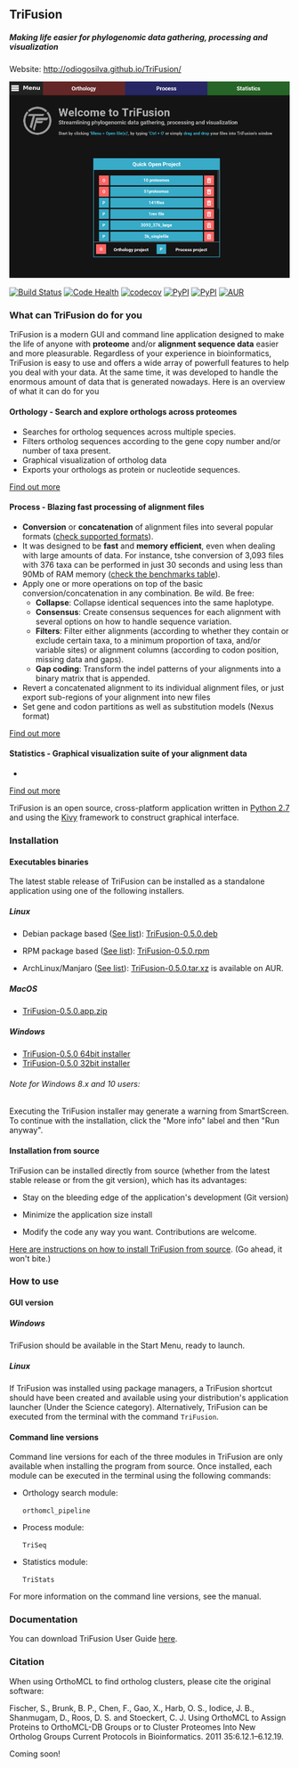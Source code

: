 ## TriFusion

##### Making life easier for phylogenomic data gathering, processing and visualization

Website: http://odiogosilva.github.io/TriFusion/

<img src="https://raw.githubusercontent.com/ODiogoSilva/TriFusion-tutorials/master/tutorials/images/trifusion_home_screen.png"/>

[![Build Status](https://travis-ci.org/ODiogoSilva/TriFusion.svg?branch=master)](https://travis-ci.org/ODiogoSilva/TriFusion)
[![Code Health](https://landscape.io/github/ODiogoSilva/TriFusion/master/landscape.svg?style=flat)](https://landscape.io/github/ODiogoSilva/TriFusion/master)
[![codecov](https://codecov.io/gh/ODiogoSilva/TriFusion/branch/master/graph/badge.svg)](https://codecov.io/gh/ODiogoSilva/TriFusion)
[![PyPI](https://img.shields.io/pypi/pyversions/trifusion.svg)](https://pypi.python.org/pypi/trifusion)
[![PyPI](https://img.shields.io/pypi/v/trifusion.svg)](https://pypi.python.org/pypi/trifusion)
[![AUR](https://img.shields.io/aur/version/trifusion.svg)](https://aur.archlinux.org/packages/trifusion/)

[comment]: <> (<img align="right" height="128" src="https://github.com/ODiogoSilva/TriFusion/blob/43a41005ee8b1f69d7ae04684b0a0e595c527b4f/trifusion/data/backgrounds/trifusion-icon-256.png?raw=true"/>)

### What can TriFusion do for you

TriFusion is a modern GUI and command line application designed to make the life of anyone with **proteome** and/or **alignment sequence data** easier and more pleasurable. Regardless of your experience in bioinformatics, TriFusion is easy to use and offers a wide array of powerfull features to help you deal with your data. At the same time, it was developed to handle the enormous amount of data that is generated nowadays. Here is an overview of what it can do for you

#### Orthology - Search and explore orthologs across proteomes

 - Searches for ortholog sequences across multiple species.
 - Filters ortholog sequences according to the gene copy number and/or number of taxa present.
 - Graphical visualization of ortholog data
 - Exports your orthologs as protein or nucleotide sequences. 

 [Find out more]()

#### Process - Blazing fast processing of alignment files

 - **Conversion** or **concatenation** of alignment files into several popular formats ([check supported formats]()).
 - It was designed to be **fast** and **memory efficient**, even when dealing with large amounts of data. For instance, tshe conversion of 3,093 files with 376 taxa can be performed in just 30 seconds and using less than 90Mb of RAM memory ([check the benchmarks table](https://github.com/ODiogoSilva/TriFusion/wiki/Benchmarks)).
 - Apply one or more operations on top of the basic conversion/concatenation in any combination. Be wild. Be free:
     - **Collapse**: Collapse identical sequences into the same haplotype.
     - **Consensus**: Create consensus sequences for each alignment with several options on how to handle sequence variation.
     - **Filters**: Filter either alignments (according to whether they contain or exclude certain taxa, to a minimum proportion of taxa, and/or variable sites) or alignment columns (according to codon position, missing data and gaps). 
     - **Gap coding**: Transform the indel patterns of your alignments into a binary matrix that is appended.
- Revert a concatenated alignment to its individual alignment files, or just export sub-regions of your alignment into new files
- Set gene and codon partitions as well as substitution models (Nexus format)

[Find out more]()

#### Statistics - Graphical visualization suite of your alignment data

- 

[Find out more]()

TriFusion is an open source, cross-platform application written in [Python 2.7](https://www.python.org/) and using the [Kivy](https://github.com/kivy/kivy) framework to construct graphical interface.

### Installation

#### Executables binaries

The latest stable release of TriFusion can be installed as a standalone application using one of the following installers.

##### Linux

- Debian package based ([See list](https://en.wikipedia.org/wiki/Category:Debian-based_distributions)): [TriFusion-0.5.0.deb](https://github.com/ODiogoSilva/TriFusion/releases/download/0.5.0/TriFusion-v0.5.0.deb)

- RPM package based ([See list](https://en.wikipedia.org/wiki/Category:RPM-based_Linux_distributions)): [TriFusion-0.5.0.rpm](https://github.com/ODiogoSilva/TriFusion/releases/download/0.5.0/TriFusion-v0.5.0.rpm)

- ArchLinux/Manjaro ([See list](https://wiki.archlinux.org/index.php/Arch_based_distributions)): [TriFusion-0.5.0.tar.xz](https://aur.archlinux.org/packages/trifusion-bin/) is available on AUR.

##### MacOS

- [TriFusion-0.5.0.app.zip](https://github.com/ODiogoSilva/TriFusion/releases/download/0.5.0/TriFusion-v0.5.0-MacOS.app.zip)

##### Windows

- [TriFusion-0.5.0 64bit installer](https://github.com/ODiogoSilva/TriFusion/releases/download/0.5.0/TriFusion-v0.5.0-Win64.msi)
- [TriFusion-0.5.0 32bit installer](https://github.com/ODiogoSilva/TriFusion/releases/download/0.5.0/TriFusion-v0.5.0-Win32.msi)

###### Note for Windows 8.x and 10 users:

Executing the TriFusion installer may generate a warning from SmartScreen. To continue with the installation, click the "More info" label and then "Run anyway".

#### Installation from source

TriFusion can be installed directly from source (whether from the latest stable release or from the git version), which has its advantages:

- Stay on the bleeding edge of the application's development (Git version)

- Minimize the application size install

- Modify the code any way you want. Contributions are welcome.


[Here are instructions on how to install TriFusion from source](https://github.com/ODiogoSilva/TriFusion/wiki/Install-from-source). (Go ahead, it won't bite.)

### How to use

#### GUI version

##### Windows

TriFusion should be available in the Start Menu, ready to launch.

##### Linux

If TriFusion was installed using package managers, a TriFusion shortcut should have been created and available using your distribution's application launcher (Under the Science category). Alternatively, TriFusion can be executed from the terminal with the command `TriFusion`.

#### Command line versions

Command line versions for each of the three modules in TriFusion are only available when installing the program from source. Once installed, each module can be executed in the terminal using the following commands:

- Orthology search module:

    `orthomcl_pipeline`

- Process module:

    `TriSeq`

- Statistics module:

    `TriStats`

For more information on the command line versions, see the manual.

### Documentation

You can download TriFusion User Guide [here](https://github.com/ODiogoSilva/TriFusion/raw/master/docs/manual.pdf).

### Citation

When using OrthoMCL to find ortholog clusters, please cite the original software:

Fischer, S., Brunk, B. P., Chen, F., Gao, X., Harb, O. S., Iodice, J. B., Shanmugam, D., Roos, D. S. and Stoeckert, C. J. Using OrthoMCL to Assign Proteins to OrthoMCL-DB Groups or to Cluster Proteomes Into New Ortholog Groups Current Protocols in Bioinformatics. 2011 35:6.12.1–6.12.19.

Coming soon!

